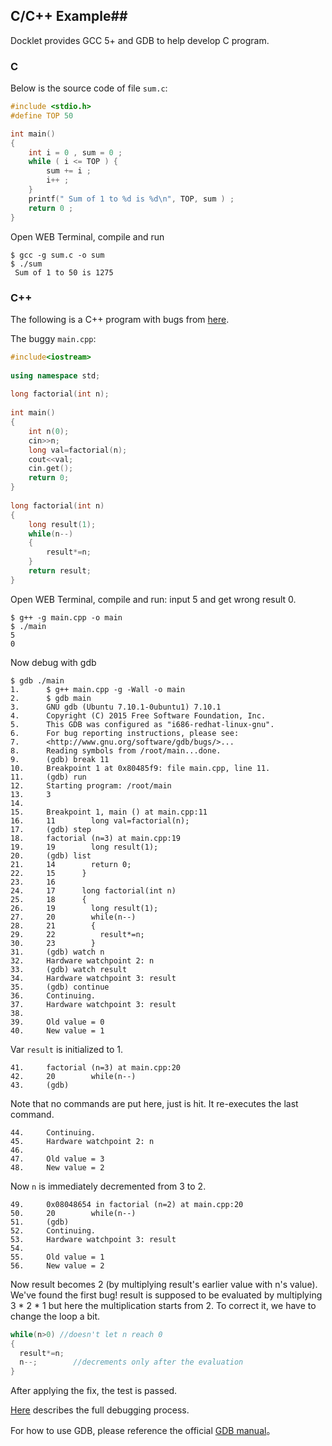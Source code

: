 ## C/C++ Example##

Docklet provides GCC 5+ and  GDB to help develop C program.

### C

Below is the source code of file `sum.c`:

```c
#include <stdio.h>
#define TOP 50

int main()
{
    int i = 0 , sum = 0 ;
    while ( i <= TOP ) {
        sum += i ;
        i++ ;
    }
    printf(" Sum of 1 to %d is %d\n", TOP, sum ) ;
    return 0 ;
}
```

Open WEB Terminal, compile and run 

```
$ gcc -g sum.c -o sum
$ ./sum
 Sum of 1 to 50 is 1275
```

### C++ ###

The following is a C++ program with bugs from [here](http://www.cprogramming.com/gdb.html).

The buggy `main.cpp`:

```c++
#include<iostream>
 
using namespace std;
 
long factorial(int n);
 
int main()
{
    int n(0);
    cin>>n;
    long val=factorial(n);
    cout<<val;
    cin.get();
    return 0;
}
 
long factorial(int n)
{
    long result(1);
    while(n--)
    {
        result*=n;
    }
    return result;
}
```

Open WEB Terminal, compile and run: input 5  and get wrong result 0.
```
$ g++ -g main.cpp -o main
$ ./main
5
0
```

Now debug with gdb 
```
$ gdb ./main
1.      $ g++ main.cpp -g -Wall -o main
2.      $ gdb main
3.      GNU gdb (Ubuntu 7.10.1-0ubuntu1) 7.10.1
4.      Copyright (C) 2015 Free Software Foundation, Inc.
5.      This GDB was configured as "i686-redhat-linux-gnu".
6.      For bug reporting instructions, please see:
7.      <http://www.gnu.org/software/gdb/bugs/>...
8.      Reading symbols from /root/main...done.
9.      (gdb) break 11
10.     Breakpoint 1 at 0x80485f9: file main.cpp, line 11.
11.     (gdb) run
12.     Starting program: /root/main
13.     3
14.     
15.     Breakpoint 1, main () at main.cpp:11
16.     11        long val=factorial(n);
17.     (gdb) step
18.     factorial (n=3) at main.cpp:19
19.     19        long result(1);
20.     (gdb) list
21.     14        return 0;
22.     15      }
23.     16
24.     17      long factorial(int n)
25.     18      {
26.     19        long result(1);
27.     20        while(n--)
28.     21        {
29.     22          result*=n;
30.     23        }
31.     (gdb) watch n
32.     Hardware watchpoint 2: n
33.     (gdb) watch result
34.     Hardware watchpoint 3: result
35.     (gdb) continue
36.     Continuing.
37.     Hardware watchpoint 3: result
38.     
39.     Old value = 0
40.     New value = 1
```

Var `result` is initialized to 1.

```
41.     factorial (n=3) at main.cpp:20
42.     20        while(n--)
43.     (gdb)
```

Note that no commands are put here, just <return> is hit. 
It re-executes the last command.

```
44.     Continuing.
45.     Hardware watchpoint 2: n
46.     
47.     Old value = 3
48.     New value = 2
```

Now `n` is immediately decremented from 3 to 2.

```
49.     0x08048654 in factorial (n=2) at main.cpp:20
50.     20        while(n--)
51.     (gdb)
52.     Continuing.
53.     Hardware watchpoint 3: result
54.     
55.     Old value = 1
56.     New value = 2
```

Now result becomes 2 (by multiplying result's earlier value with n's
value). We've found the first bug! result is supposed to be evaluated by
multiplying 3 * 2 * 1 but here the multiplication starts from 2. To
correct it, we have to change the loop a bit.

```c++
while(n>0) //doesn't let n reach 0
{
  result*=n;
  n--;        //decrements only after the evaluation
}
```

After applying the fix, the test is passed.

[Here](http://www.cprogramming.com/gdb.html) describes the full
debugging process.

For how to use GDB, please reference the official
[GDB manual](http://sourceware.org/gdb/current/onlinedocs/gdb/)。
